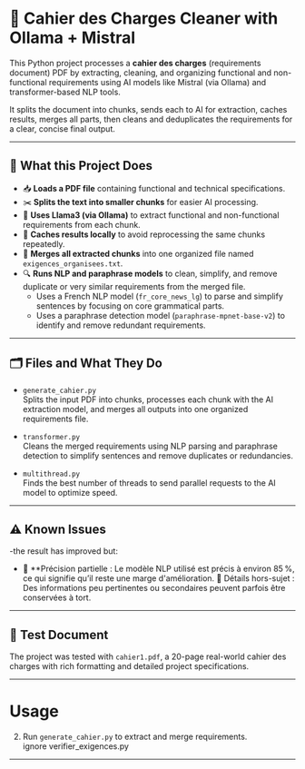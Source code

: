 # 📄 Cahier des Charges Cleaner with Ollama + Mistral

This Python project processes a **cahier des charges** (requirements document) PDF by extracting, cleaning, and organizing functional and non-functional requirements using AI models like Mistral (via Ollama) and transformer-based NLP tools.

It splits the document into chunks, sends each to AI for extraction, caches results, merges all parts, then cleans and deduplicates the requirements for a clear, concise final output.

---

## 🧠 What this Project Does

- 📥 **Loads a PDF file** containing functional and technical specifications.  
- ✂️ **Splits the text into smaller chunks** for easier AI processing.  
- 🤖 **Uses Llama3 (via Ollama)** to extract functional and non-functional requirements from each chunk.  
- 💾 **Caches results locally** to avoid reprocessing the same chunks repeatedly.  
- 🔄 **Merges all extracted chunks** into one organized file named `exigences_organisees.txt`.  
- 🔍 **Runs NLP and paraphrase models** to clean, simplify, and remove duplicate or very similar requirements from the merged file.  
  - Uses a French NLP model (`fr_core_news_lg`) to parse and simplify sentences by focusing on core grammatical parts.  
  - Uses a paraphrase detection model (`paraphrase-mpnet-base-v2`) to identify and remove redundant requirements.  

---

## 🗂️ Files and What They Do

- `generate_cahier.py`  
  Splits the input PDF into chunks, processes each chunk with the AI extraction model, and merges all outputs into one organized requirements file.

- `transformer.py`  
  Cleans the merged requirements using NLP parsing and paraphrase detection to simplify sentences and remove duplicates or redundancies.

- `multithread.py`  
  Finds the best number of threads to send parallel requests to the AI model to optimize speed.

---

## ⚠️ Known Issues
-the result has improved but:
- 🔄 **Précision partielle : Le modèle NLP utilisé est précis à environ 85 %, ce qui signifie qu’il reste une marge d'amélioration.
🧹 Détails hors-sujet : Des informations peu pertinentes ou secondaires peuvent parfois être conservées à tort.
---

## 📂 Test Document

The project was tested with `cahier1.pdf`, a 20-page real-world cahier des charges with rich formatting and detailed project specifications.

---

# Usage


2. Run `generate_cahier.py` to extract and merge requirements.  
ignore verifier_exigences.py
---



